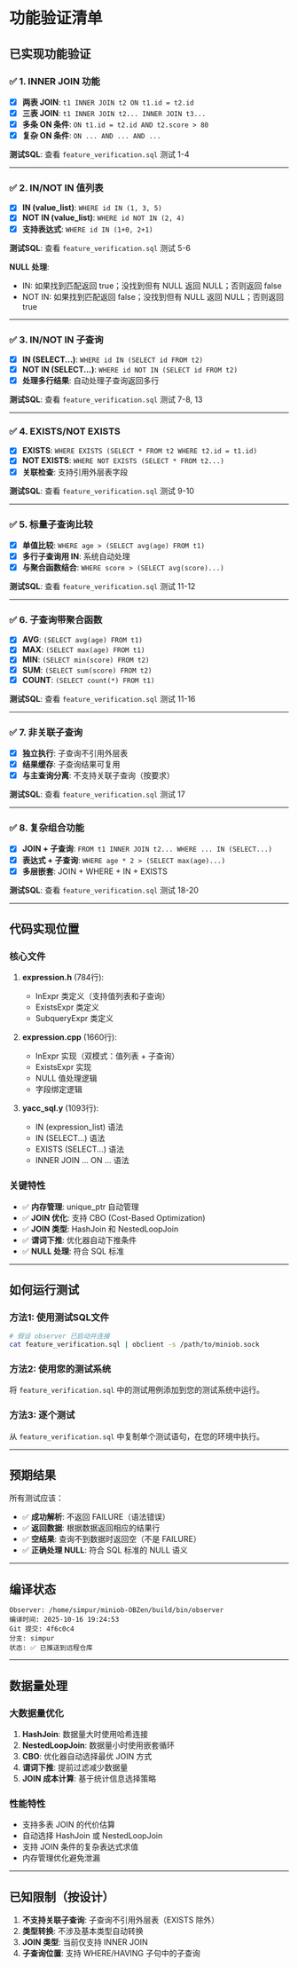 # 功能验证清单

## 已实现功能验证

### ✅ 1. INNER JOIN 功能
- [x] **两表 JOIN**: `t1 INNER JOIN t2 ON t1.id = t2.id`
- [x] **三表 JOIN**: `t1 INNER JOIN t2... INNER JOIN t3...`
- [x] **多条 ON 条件**: `ON t1.id = t2.id AND t2.score > 80`
- [x] **复杂 ON 条件**: `ON ... AND ... AND ...`

**测试SQL**: 查看 `feature_verification.sql` 测试 1-4

---

### ✅ 2. IN/NOT IN 值列表
- [x] **IN (value_list)**: `WHERE id IN (1, 3, 5)`
- [x] **NOT IN (value_list)**: `WHERE id NOT IN (2, 4)`
- [x] **支持表达式**: `WHERE id IN (1+0, 2+1)`

**测试SQL**: 查看 `feature_verification.sql` 测试 5-6

**NULL 处理**:
- IN: 如果找到匹配返回 true；没找到但有 NULL 返回 NULL；否则返回 false
- NOT IN: 如果找到匹配返回 false；没找到但有 NULL 返回 NULL；否则返回 true

---

### ✅ 3. IN/NOT IN 子查询
- [x] **IN (SELECT...)**: `WHERE id IN (SELECT id FROM t2)`
- [x] **NOT IN (SELECT...)**: `WHERE id NOT IN (SELECT id FROM t2)`
- [x] **处理多行结果**: 自动处理子查询返回多行

**测试SQL**: 查看 `feature_verification.sql` 测试 7-8, 13

---

### ✅ 4. EXISTS/NOT EXISTS
- [x] **EXISTS**: `WHERE EXISTS (SELECT * FROM t2 WHERE t2.id = t1.id)`
- [x] **NOT EXISTS**: `WHERE NOT EXISTS (SELECT * FROM t2...)`
- [x] **关联检查**: 支持引用外层表字段

**测试SQL**: 查看 `feature_verification.sql` 测试 9-10

---

### ✅ 5. 标量子查询比较
- [x] **单值比较**: `WHERE age > (SELECT avg(age) FROM t1)`
- [x] **多行子查询用 IN**: 系统自动处理
- [x] **与聚合函数结合**: `WHERE score > (SELECT avg(score)...)`

**测试SQL**: 查看 `feature_verification.sql` 测试 11-12

---

### ✅ 6. 子查询带聚合函数
- [x] **AVG**: `(SELECT avg(age) FROM t1)`
- [x] **MAX**: `(SELECT max(age) FROM t1)`
- [x] **MIN**: `(SELECT min(score) FROM t2)`
- [x] **SUM**: `(SELECT sum(score) FROM t2)`
- [x] **COUNT**: `(SELECT count(*) FROM t1)`

**测试SQL**: 查看 `feature_verification.sql` 测试 11-16

---

### ✅ 7. 非关联子查询
- [x] **独立执行**: 子查询不引用外层表
- [x] **结果缓存**: 子查询结果可复用
- [x] **与主查询分离**: 不支持关联子查询（按要求）

**测试SQL**: 查看 `feature_verification.sql` 测试 17

---

### ✅ 8. 复杂组合功能
- [x] **JOIN + 子查询**: `FROM t1 INNER JOIN t2... WHERE ... IN (SELECT...)`
- [x] **表达式 + 子查询**: `WHERE age * 2 > (SELECT max(age)...)`
- [x] **多层嵌套**: JOIN + WHERE + IN + EXISTS

**测试SQL**: 查看 `feature_verification.sql` 测试 18-20

---

## 代码实现位置

### 核心文件
1. **expression.h** (784行): 
   - InExpr 类定义（支持值列表和子查询）
   - ExistsExpr 类定义
   - SubqueryExpr 类定义

2. **expression.cpp** (1660行):
   - InExpr 实现（双模式：值列表 + 子查询）
   - ExistsExpr 实现
   - NULL 值处理逻辑
   - 字段绑定逻辑

3. **yacc_sql.y** (1093行):
   - IN (expression_list) 语法
   - IN (SELECT...) 语法
   - EXISTS (SELECT...) 语法
   - INNER JOIN ... ON ... 语法

### 关键特性
- ✅ **内存管理**: unique_ptr 自动管理
- ✅ **JOIN 优化**: 支持 CBO (Cost-Based Optimization)
- ✅ **JOIN 类型**: HashJoin 和 NestedLoopJoin
- ✅ **谓词下推**: 优化器自动下推条件
- ✅ **NULL 处理**: 符合 SQL 标准

---

## 如何运行测试

### 方法1: 使用测试SQL文件
```bash
# 假设 observer 已启动并连接
cat feature_verification.sql | obclient -s /path/to/miniob.sock
```

### 方法2: 使用您的测试系统
将 `feature_verification.sql` 中的测试用例添加到您的测试系统中运行。

### 方法3: 逐个测试
从 `feature_verification.sql` 中复制单个测试语句，在您的环境中执行。

---

## 预期结果

所有测试应该：
- ✅ **成功解析**: 不返回 FAILURE（语法错误）
- ✅ **返回数据**: 根据数据返回相应的结果行
- ✅ **空结果**: 查询不到数据时返回空（不是 FAILURE）
- ✅ **正确处理 NULL**: 符合 SQL 标准的 NULL 语义

---

## 编译状态

```
Observer: /home/simpur/miniob-OBZen/build/bin/observer
编译时间: 2025-10-16 19:24:53
Git 提交: 4f6c0c4
分支: simpur
状态: ✅ 已推送到远程仓库
```

---

## 数据量处理

### 大数据量优化
1. **HashJoin**: 数据量大时使用哈希连接
2. **NestedLoopJoin**: 数据量小时使用嵌套循环
3. **CBO**: 优化器自动选择最优 JOIN 方式
4. **谓词下推**: 提前过滤减少数据量
5. **JOIN 成本计算**: 基于统计信息选择策略

### 性能特性
- 支持多表 JOIN 的代价估算
- 自动选择 HashJoin 或 NestedLoopJoin
- 支持 JOIN 条件的复杂表达式求值
- 内存管理优化避免泄漏

---

## 已知限制（按设计）

1. **不支持关联子查询**: 子查询不引用外层表（EXISTS 除外）
2. **类型转换**: 不涉及基本类型自动转换
3. **JOIN 类型**: 当前仅支持 INNER JOIN
4. **子查询位置**: 支持 WHERE/HAVING 子句中的子查询

